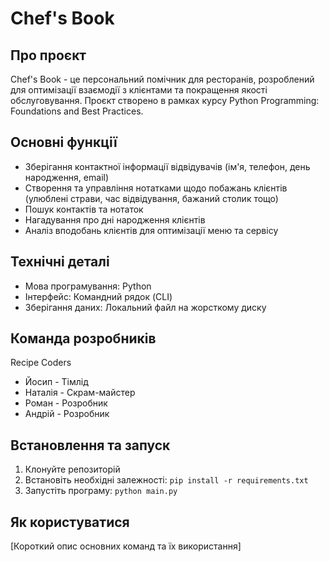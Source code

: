 # Chef's Book

## Про проєкт
Chef's Book - це персональний помічник для ресторанів, розроблений для оптимізації взаємодії з клієнтами та покращення якості обслуговування. Проєкт створено в рамках курсу Python Programming: Foundations and Best Practices.

## Основні функції
- Зберігання контактної інформації відвідувачів (ім'я, телефон, день народження, email)
- Створення та управління нотатками щодо побажань клієнтів (улюблені страви, час відвідування, бажаний столик тощо)
- Пошук контактів та нотаток
- Нагадування про дні народження клієнтів
- Аналіз вподобань клієнтів для оптимізації меню та сервісу

## Технічні деталі
- Мова програмування: Python
- Інтерфейс: Командний рядок (CLI)
- Зберігання даних: Локальний файл на жорсткому диску

## Команда розробників
Recipe Coders
- Йосип - Тімлід
- Наталія - Скрам-майстер
- Роман - Розробник
- Андрій - Розробник

## Встановлення та запуск
1. Клонуйте репозиторій
2. Встановіть необхідні залежності: `pip install -r requirements.txt`
3. Запустіть програму: `python main.py`

## Як користуватися
[Короткий опис основних команд та їх використання]